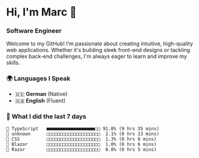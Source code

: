 # Hi, I'm Marc 👋 
### Software Engineer

Welcome to my GitHub! I'm passionate about creating intuitive, high-quality web applications. Whether it's building sleek front-end designs or tackling complex back-end challenges, I'm always eager to learn and improve my skills.  

### 🌍 Languages I Speak  
- 🇩🇪 **German** (Native)  
- 🇬🇧 **English** (Fluent)

### 🤯 What I did the last 7 days

```
🔷 TypeScript   ■■■■■■■■■■■■■■■■■■□□ 91.0% (9 hrs 35 mins)
📄 unknown      □□□□□□□□□□□□□□□□□□□□  2.1% (0 hrs 13 mins)
🎨 CSS          □□□□□□□□□□□□□□□□□□□□  1.3% (0 hrs 8 mins)
📄 Blazor       □□□□□□□□□□□□□□□□□□□□  1.0% (0 hrs 6 mins)
📄 Razor        □□□□□□□□□□□□□□□□□□□□  0.8% (0 hrs 5 mins)
```